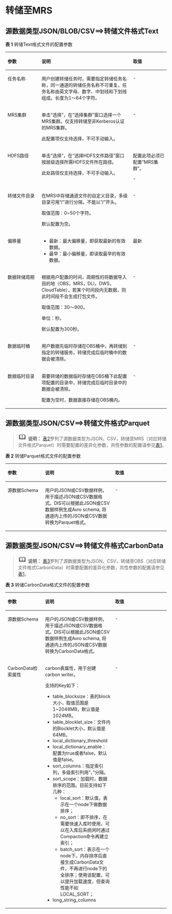 # 转储至MRS<a name="dgc_01_0216"></a>

## 源数据类型JSON/BLOB/CSV==\>转储文件格式Text<a name="zh-cn_topic_0165739418_section5760185410392"></a>

**表 1**  转储Text格式文件的配置参数

<a name="zh-cn_topic_0165739418_table18468165816451"></a>
<table><thead align="left"><tr id="zh-cn_topic_0165739418_row15468165811456"><th class="cellrowborder" valign="top" width="21.08210821082108%" id="mcps1.2.4.1.1"><p id="zh-cn_topic_0165739418_p1746865813454"><a name="zh-cn_topic_0165739418_p1746865813454"></a><a name="zh-cn_topic_0165739418_p1746865813454"></a>参数</p>
</th>
<th class="cellrowborder" valign="top" width="56.66566656665667%" id="mcps1.2.4.1.2"><p id="zh-cn_topic_0165739418_p1746811580453"><a name="zh-cn_topic_0165739418_p1746811580453"></a><a name="zh-cn_topic_0165739418_p1746811580453"></a>说明</p>
</th>
<th class="cellrowborder" valign="top" width="22.252225222522252%" id="mcps1.2.4.1.3"><p id="zh-cn_topic_0165739418_p184682582458"><a name="zh-cn_topic_0165739418_p184682582458"></a><a name="zh-cn_topic_0165739418_p184682582458"></a>取值</p>
</th>
</tr>
</thead>
<tbody><tr id="zh-cn_topic_0165739418_row846805820453"><td class="cellrowborder" valign="top" width="21.08210821082108%" headers="mcps1.2.4.1.1 "><p id="zh-cn_topic_0165739418_p4468195810455"><a name="zh-cn_topic_0165739418_p4468195810455"></a><a name="zh-cn_topic_0165739418_p4468195810455"></a>任务名称</p>
</td>
<td class="cellrowborder" valign="top" width="56.66566656665667%" headers="mcps1.2.4.1.2 "><p id="zh-cn_topic_0165739418_zh-cn_topic_0120206045_p15371132211357"><a name="zh-cn_topic_0165739418_zh-cn_topic_0120206045_p15371132211357"></a><a name="zh-cn_topic_0165739418_zh-cn_topic_0120206045_p15371132211357"></a>用户创建转储任务时，需要指定转储任务名称，同一通道的转储任务名称不可重复。任务名称由<span id="zh-cn_topic_0165739418_zh-cn_topic_0120206045_text2371822163519"><a name="zh-cn_topic_0165739418_zh-cn_topic_0120206045_text2371822163519"></a><a name="zh-cn_topic_0165739418_zh-cn_topic_0120206045_text2371822163519"></a>英文字母、数字、中划线和下划线组成。</span>长度为1～64个字符。</p>
</td>
<td class="cellrowborder" valign="top" width="22.252225222522252%" headers="mcps1.2.4.1.3 "><p id="zh-cn_topic_0165739418_zh-cn_topic_0120206045_p9371522113518"><a name="zh-cn_topic_0165739418_zh-cn_topic_0120206045_p9371522113518"></a><a name="zh-cn_topic_0165739418_zh-cn_topic_0120206045_p9371522113518"></a>-</p>
</td>
</tr>
<tr id="zh-cn_topic_0165739418_row346865813454"><td class="cellrowborder" valign="top" width="21.08210821082108%" headers="mcps1.2.4.1.1 "><p id="zh-cn_topic_0165739418_p061319534299"><a name="zh-cn_topic_0165739418_p061319534299"></a><a name="zh-cn_topic_0165739418_p061319534299"></a>MRS集群</p>
</td>
<td class="cellrowborder" valign="top" width="56.66566656665667%" headers="mcps1.2.4.1.2 "><p id="zh-cn_topic_0165739418_zh-cn_topic_0120206045_p1738710229352"><a name="zh-cn_topic_0165739418_zh-cn_topic_0120206045_p1738710229352"></a><a name="zh-cn_topic_0165739418_zh-cn_topic_0120206045_p1738710229352"></a>单击“选择”，在“选择集群”窗口选择一个MRS集群。仅支持转储至非Kerberos认证的MRS集群。</p>
<p id="zh-cn_topic_0165739418_zh-cn_topic_0120206045_p1738722219356"><a name="zh-cn_topic_0165739418_zh-cn_topic_0120206045_p1738722219356"></a><a name="zh-cn_topic_0165739418_zh-cn_topic_0120206045_p1738722219356"></a>此配置项仅支持选择，不可手动输入。</p>
</td>
<td class="cellrowborder" valign="top" width="22.252225222522252%" headers="mcps1.2.4.1.3 "><p id="zh-cn_topic_0165739418_zh-cn_topic_0120206045_p83870226357"><a name="zh-cn_topic_0165739418_zh-cn_topic_0120206045_p83870226357"></a><a name="zh-cn_topic_0165739418_zh-cn_topic_0120206045_p83870226357"></a>-</p>
</td>
</tr>
<tr id="zh-cn_topic_0165739418_row17888513010"><td class="cellrowborder" valign="top" width="21.08210821082108%" headers="mcps1.2.4.1.1 "><p id="zh-cn_topic_0165739418_p17886573017"><a name="zh-cn_topic_0165739418_p17886573017"></a><a name="zh-cn_topic_0165739418_p17886573017"></a>HDFS路径</p>
</td>
<td class="cellrowborder" valign="top" width="56.66566656665667%" headers="mcps1.2.4.1.2 "><p id="zh-cn_topic_0165739418_zh-cn_topic_0120206045_p18387622203515"><a name="zh-cn_topic_0165739418_zh-cn_topic_0120206045_p18387622203515"></a><a name="zh-cn_topic_0165739418_zh-cn_topic_0120206045_p18387622203515"></a>单击“选择”，在“选择HDFS文件路径”窗口按层级选择所需HDFS文件所在路径。</p>
<p id="zh-cn_topic_0165739418_zh-cn_topic_0120206045_p53875225355"><a name="zh-cn_topic_0165739418_zh-cn_topic_0120206045_p53875225355"></a><a name="zh-cn_topic_0165739418_zh-cn_topic_0120206045_p53875225355"></a>此处路径仅支持选择，不可手动输入。</p>
</td>
<td class="cellrowborder" valign="top" width="22.252225222522252%" headers="mcps1.2.4.1.3 "><p id="zh-cn_topic_0165739418_zh-cn_topic_0120206045_p538792220357"><a name="zh-cn_topic_0165739418_zh-cn_topic_0120206045_p538792220357"></a><a name="zh-cn_topic_0165739418_zh-cn_topic_0120206045_p538792220357"></a>配置此项必须已配置“MRS集群”。</p>
<p id="zh-cn_topic_0165739418_zh-cn_topic_0120206045_p10387182219359"><a name="zh-cn_topic_0165739418_zh-cn_topic_0120206045_p10387182219359"></a><a name="zh-cn_topic_0165739418_zh-cn_topic_0120206045_p10387182219359"></a>-</p>
</td>
</tr>
<tr id="zh-cn_topic_0165739418_row174699584459"><td class="cellrowborder" valign="top" width="21.08210821082108%" headers="mcps1.2.4.1.1 "><p id="zh-cn_topic_0165739418_p1046914582454"><a name="zh-cn_topic_0165739418_p1046914582454"></a><a name="zh-cn_topic_0165739418_p1046914582454"></a>转储文件目录</p>
</td>
<td class="cellrowborder" valign="top" width="56.66566656665667%" headers="mcps1.2.4.1.2 "><p id="zh-cn_topic_0165739418_zh-cn_topic_0120206045_p73711822193518"><a name="zh-cn_topic_0165739418_zh-cn_topic_0120206045_p73711822193518"></a><a name="zh-cn_topic_0165739418_zh-cn_topic_0120206045_p73711822193518"></a>在MRS中存储通道文件的自定义目录，多级目录可用“/”进行分隔，不能以“/”开头。</p>
<p id="zh-cn_topic_0165739418_zh-cn_topic_0120206045_p203713226352"><a name="zh-cn_topic_0165739418_zh-cn_topic_0120206045_p203713226352"></a><a name="zh-cn_topic_0165739418_zh-cn_topic_0120206045_p203713226352"></a>取值范围：0~50个字符。</p>
<p id="zh-cn_topic_0165739418_zh-cn_topic_0120206045_p437115221351"><a name="zh-cn_topic_0165739418_zh-cn_topic_0120206045_p437115221351"></a><a name="zh-cn_topic_0165739418_zh-cn_topic_0120206045_p437115221351"></a>默认配置为空。</p>
</td>
<td class="cellrowborder" valign="top" width="22.252225222522252%" headers="mcps1.2.4.1.3 "><p id="zh-cn_topic_0165739418_zh-cn_topic_0120206045_p183712022113519"><a name="zh-cn_topic_0165739418_zh-cn_topic_0120206045_p183712022113519"></a><a name="zh-cn_topic_0165739418_zh-cn_topic_0120206045_p183712022113519"></a>-</p>
</td>
</tr>
<tr id="zh-cn_topic_0165739418_row154692588456"><td class="cellrowborder" valign="top" width="21.08210821082108%" headers="mcps1.2.4.1.1 "><p id="zh-cn_topic_0165739418_p846916586453"><a name="zh-cn_topic_0165739418_p846916586453"></a><a name="zh-cn_topic_0165739418_p846916586453"></a>偏移量</p>
</td>
<td class="cellrowborder" valign="top" width="56.66566656665667%" headers="mcps1.2.4.1.2 "><a name="zh-cn_topic_0165739418_zh-cn_topic_0120206045_ul19387202217353"></a><a name="zh-cn_topic_0165739418_zh-cn_topic_0120206045_ul19387202217353"></a><ul id="zh-cn_topic_0165739418_zh-cn_topic_0120206045_ul19387202217353"><li>最新：最大偏移量，即获取最新的有效数据。</li><li>最早：最小偏移量，即读取最早的有效数据。</li></ul>
</td>
<td class="cellrowborder" valign="top" width="22.252225222522252%" headers="mcps1.2.4.1.3 "><p id="zh-cn_topic_0165739418_zh-cn_topic_0120206045_p1838772218354"><a name="zh-cn_topic_0165739418_zh-cn_topic_0120206045_p1838772218354"></a><a name="zh-cn_topic_0165739418_zh-cn_topic_0120206045_p1838772218354"></a>最新</p>
</td>
</tr>
<tr id="zh-cn_topic_0165739418_row14351951154713"><td class="cellrowborder" valign="top" width="21.08210821082108%" headers="mcps1.2.4.1.1 "><p id="zh-cn_topic_0165739418_p535285110473"><a name="zh-cn_topic_0165739418_p535285110473"></a><a name="zh-cn_topic_0165739418_p535285110473"></a>数据转储周期</p>
</td>
<td class="cellrowborder" valign="top" width="56.66566656665667%" headers="mcps1.2.4.1.2 "><p id="zh-cn_topic_0165739418_zh-cn_topic_0120206045_p4387172214359"><a name="zh-cn_topic_0165739418_zh-cn_topic_0120206045_p4387172214359"></a><a name="zh-cn_topic_0165739418_zh-cn_topic_0120206045_p4387172214359"></a>根据用户配置的时间，周期性的将数据导入目的地（OBS，MRS，DLI，DWS，CloudTable），若某个时间段内无数据，则此时间段不会生成打包文件。</p>
<p id="zh-cn_topic_0165739418_zh-cn_topic_0120206045_p1938732213352"><a name="zh-cn_topic_0165739418_zh-cn_topic_0120206045_p1938732213352"></a><a name="zh-cn_topic_0165739418_zh-cn_topic_0120206045_p1938732213352"></a>取值范围：30～900。</p>
<p id="zh-cn_topic_0165739418_zh-cn_topic_0120206045_p173876227356"><a name="zh-cn_topic_0165739418_zh-cn_topic_0120206045_p173876227356"></a><a name="zh-cn_topic_0165739418_zh-cn_topic_0120206045_p173876227356"></a>单位：秒。</p>
<p id="zh-cn_topic_0165739418_zh-cn_topic_0120206045_p138716221355"><a name="zh-cn_topic_0165739418_zh-cn_topic_0120206045_p138716221355"></a><a name="zh-cn_topic_0165739418_zh-cn_topic_0120206045_p138716221355"></a>默认配置为300秒。</p>
</td>
<td class="cellrowborder" valign="top" width="22.252225222522252%" headers="mcps1.2.4.1.3 "><p id="zh-cn_topic_0165739418_zh-cn_topic_0120206045_p1338782293511"><a name="zh-cn_topic_0165739418_zh-cn_topic_0120206045_p1338782293511"></a><a name="zh-cn_topic_0165739418_zh-cn_topic_0120206045_p1338782293511"></a>-</p>
</td>
</tr>
<tr id="zh-cn_topic_0165739418_row7508810153116"><td class="cellrowborder" valign="top" width="21.08210821082108%" headers="mcps1.2.4.1.1 "><p id="zh-cn_topic_0165739418_p1508111043117"><a name="zh-cn_topic_0165739418_p1508111043117"></a><a name="zh-cn_topic_0165739418_p1508111043117"></a>数据临时桶</p>
</td>
<td class="cellrowborder" valign="top" width="56.66566656665667%" headers="mcps1.2.4.1.2 "><p id="zh-cn_topic_0165739418_zh-cn_topic_0120206045_p1238742213359"><a name="zh-cn_topic_0165739418_zh-cn_topic_0120206045_p1238742213359"></a><a name="zh-cn_topic_0165739418_zh-cn_topic_0120206045_p1238742213359"></a>用户数据先临时存储在OBS桶中，再转储到指定的转储服务，转储完成后临时桶中的数据会被清除。</p>
</td>
<td class="cellrowborder" valign="top" width="22.252225222522252%" headers="mcps1.2.4.1.3 "><p id="zh-cn_topic_0165739418_zh-cn_topic_0120206045_p838762214358"><a name="zh-cn_topic_0165739418_zh-cn_topic_0120206045_p838762214358"></a><a name="zh-cn_topic_0165739418_zh-cn_topic_0120206045_p838762214358"></a>-</p>
</td>
</tr>
<tr id="zh-cn_topic_0165739418_row119451913118"><td class="cellrowborder" valign="top" width="21.08210821082108%" headers="mcps1.2.4.1.1 "><p id="zh-cn_topic_0165739418_p1895121953117"><a name="zh-cn_topic_0165739418_p1895121953117"></a><a name="zh-cn_topic_0165739418_p1895121953117"></a>数据临时目录</p>
</td>
<td class="cellrowborder" valign="top" width="56.66566656665667%" headers="mcps1.2.4.1.2 "><p id="zh-cn_topic_0165739418_zh-cn_topic_0120206045_p15387172211357"><a name="zh-cn_topic_0165739418_zh-cn_topic_0120206045_p15387172211357"></a><a name="zh-cn_topic_0165739418_zh-cn_topic_0120206045_p15387172211357"></a>需要转储的数据临时存储在OBS桶下此配置项配置的目录中，转储完成后临时目录中的数据会被清除。</p>
<p id="zh-cn_topic_0165739418_zh-cn_topic_0120206045_p1838712222353"><a name="zh-cn_topic_0165739418_zh-cn_topic_0120206045_p1838712222353"></a><a name="zh-cn_topic_0165739418_zh-cn_topic_0120206045_p1838712222353"></a>配置为空时，数据直接存储在OBS桶内。</p>
</td>
<td class="cellrowborder" valign="top" width="22.252225222522252%" headers="mcps1.2.4.1.3 "><p id="zh-cn_topic_0165739418_zh-cn_topic_0120206045_p3387142219355"><a name="zh-cn_topic_0165739418_zh-cn_topic_0120206045_p3387142219355"></a><a name="zh-cn_topic_0165739418_zh-cn_topic_0120206045_p3387142219355"></a>-</p>
</td>
</tr>
</tbody>
</table>

## 源数据类型JSON/CSV==\>转储文件格式Parquet<a name="zh-cn_topic_0165739418_section51282162613"></a>

>![](public_sys-resources/icon-note.gif) **说明：** 
>[表2](#zh-cn_topic_0165739418_table1068705245510)罗列了源数据类型为JSON，CSV，转储至MRS（对应转储文件格式Parquet）时需要配置的差异化参数，共性参数的配置请参见[表1](#zh-cn_topic_0165739418_table18468165816451)。

**表 2**  转储Parquet格式文件的配置参数

<a name="zh-cn_topic_0165739418_table1068705245510"></a>
<table><thead align="left"><tr id="zh-cn_topic_0165739418_row1668710524553"><th class="cellrowborder" valign="top" width="23.262326232623263%" id="mcps1.2.4.1.1"><p id="zh-cn_topic_0165739418_p0305164555620"><a name="zh-cn_topic_0165739418_p0305164555620"></a><a name="zh-cn_topic_0165739418_p0305164555620"></a>参数</p>
</th>
<th class="cellrowborder" valign="top" width="43.404340434043405%" id="mcps1.2.4.1.2"><p id="zh-cn_topic_0165739418_p13051045165612"><a name="zh-cn_topic_0165739418_p13051045165612"></a><a name="zh-cn_topic_0165739418_p13051045165612"></a>说明</p>
</th>
<th class="cellrowborder" valign="top" width="33.33333333333333%" id="mcps1.2.4.1.3"><p id="zh-cn_topic_0165739418_p1230517459563"><a name="zh-cn_topic_0165739418_p1230517459563"></a><a name="zh-cn_topic_0165739418_p1230517459563"></a>取值</p>
</th>
</tr>
</thead>
<tbody><tr id="zh-cn_topic_0165739418_row2097131155910"><td class="cellrowborder" valign="top" width="23.262326232623263%" headers="mcps1.2.4.1.1 "><p id="zh-cn_topic_0165739418_p11971131155914"><a name="zh-cn_topic_0165739418_p11971131155914"></a><a name="zh-cn_topic_0165739418_p11971131155914"></a>源数据Schema</p>
</td>
<td class="cellrowborder" valign="top" width="43.404340434043405%" headers="mcps1.2.4.1.2 "><p id="zh-cn_topic_0165739418_p5969122711441"><a name="zh-cn_topic_0165739418_p5969122711441"></a><a name="zh-cn_topic_0165739418_p5969122711441"></a>用户的JSON或CSV数据样例，用于描述JSON或CSV数据格式。DIS可以根据此JSON或CSV数据样例生成Avro schema, 将通道内上传的JSON或CSV数据转换为Parquet格式。</p>
</td>
<td class="cellrowborder" valign="top" width="33.33333333333333%" headers="mcps1.2.4.1.3 "><p id="zh-cn_topic_0165739418_p20976314593"><a name="zh-cn_topic_0165739418_p20976314593"></a><a name="zh-cn_topic_0165739418_p20976314593"></a>-</p>
</td>
</tr>
</tbody>
</table>

## 源数据类型JSON/CSV==\>转储文件格式CarbonData<a name="zh-cn_topic_0165739418_section167738422917"></a>

>![](public_sys-resources/icon-note.gif) **说明：** 
>[表3](#zh-cn_topic_0165739418_table1977324211913)罗列了源数据类型为JSON，CSV，转储至OBS（对应转储文件格式CarbonData）时需要配置的差异化参数，共性参数的配置请参见[表1](#zh-cn_topic_0165739418_table18468165816451)。

**表 3**  转储CarbonData格式文件的配置参数

<a name="zh-cn_topic_0165739418_table1977324211913"></a>
<table><thead align="left"><tr id="zh-cn_topic_0165739418_row157732421993"><th class="cellrowborder" valign="top" width="23.262326232623263%" id="mcps1.2.4.1.1"><p id="zh-cn_topic_0165739418_p3773114212919"><a name="zh-cn_topic_0165739418_p3773114212919"></a><a name="zh-cn_topic_0165739418_p3773114212919"></a>参数</p>
</th>
<th class="cellrowborder" valign="top" width="43.404340434043405%" id="mcps1.2.4.1.2"><p id="zh-cn_topic_0165739418_p10773164215912"><a name="zh-cn_topic_0165739418_p10773164215912"></a><a name="zh-cn_topic_0165739418_p10773164215912"></a>说明</p>
</th>
<th class="cellrowborder" valign="top" width="33.33333333333333%" id="mcps1.2.4.1.3"><p id="zh-cn_topic_0165739418_p1577311424915"><a name="zh-cn_topic_0165739418_p1577311424915"></a><a name="zh-cn_topic_0165739418_p1577311424915"></a>取值</p>
</th>
</tr>
</thead>
<tbody><tr id="zh-cn_topic_0165739418_row17775184215917"><td class="cellrowborder" valign="top" width="23.262326232623263%" headers="mcps1.2.4.1.1 "><p id="zh-cn_topic_0165739418_p1277511423913"><a name="zh-cn_topic_0165739418_p1277511423913"></a><a name="zh-cn_topic_0165739418_p1277511423913"></a>源数据Schema</p>
</td>
<td class="cellrowborder" valign="top" width="43.404340434043405%" headers="mcps1.2.4.1.2 "><p id="zh-cn_topic_0165739418_p14317210417"><a name="zh-cn_topic_0165739418_p14317210417"></a><a name="zh-cn_topic_0165739418_p14317210417"></a>用户的JSON或CSV数据样例，用于描述JSON或CSV数据格式。DIS可以根据此JSON或CSV数据样例生成Avro schema, 将通道内上传的JSON或CSV数据转换为CarbonData格式。</p>
</td>
<td class="cellrowborder" valign="top" width="33.33333333333333%" headers="mcps1.2.4.1.3 "><p id="zh-cn_topic_0165739418_p877511422092"><a name="zh-cn_topic_0165739418_p877511422092"></a><a name="zh-cn_topic_0165739418_p877511422092"></a>-</p>
</td>
</tr>
<tr id="zh-cn_topic_0165739418_row7775842990"><td class="cellrowborder" valign="top" width="23.262326232623263%" headers="mcps1.2.4.1.1 "><p id="zh-cn_topic_0165739418_p6159105319119"><a name="zh-cn_topic_0165739418_p6159105319119"></a><a name="zh-cn_topic_0165739418_p6159105319119"></a>CarbonData检索属性</p>
</td>
<td class="cellrowborder" valign="top" width="43.404340434043405%" headers="mcps1.2.4.1.2 "><p id="zh-cn_topic_0165739418_zh-cn_topic_0120206045_p19391102713416"><a name="zh-cn_topic_0165739418_zh-cn_topic_0120206045_p19391102713416"></a><a name="zh-cn_topic_0165739418_zh-cn_topic_0120206045_p19391102713416"></a>carbon表属性，用于创建carbon writer。</p>
<p id="zh-cn_topic_0165739418_zh-cn_topic_0120206045_p19478201112210"><a name="zh-cn_topic_0165739418_zh-cn_topic_0120206045_p19478201112210"></a><a name="zh-cn_topic_0165739418_zh-cn_topic_0120206045_p19478201112210"></a>支持的Key如下：</p>
<a name="zh-cn_topic_0165739418_zh-cn_topic_0120206045_ul126024616213"></a><a name="zh-cn_topic_0165739418_zh-cn_topic_0120206045_ul126024616213"></a><ul id="zh-cn_topic_0165739418_zh-cn_topic_0120206045_ul126024616213"><li>table_blocksize：表的block大小，取值范围是1~2048MB，默认值是1024MB。</li><li>table_blocklet_size：文件内的Blocklet大小，默认值是64MB。</li><li>local_dictionary_threshold</li><li>local_dictionary_enable：配置为true或者false，默认值是false。</li><li>sort_columns：指定索引列，多级索引列用“，”分隔。</li><li>sort_scope：加载时，数据排序的范围。目前支持如下几种：<a name="zh-cn_topic_0165739418_zh-cn_topic_0120206045_ul19249218407"></a><a name="zh-cn_topic_0165739418_zh-cn_topic_0120206045_ul19249218407"></a><ul id="zh-cn_topic_0165739418_zh-cn_topic_0120206045_ul19249218407"><li>local_sort：默认值，表示在一个node下做数据排序；</li><li>no_sort：即不排序，在需要快速入库时使用，可以在入库后系统闲时通过Compaction命令再建立索引；</li><li>batch_sort：表示在一个node下，内存排序后直接生成CarbonData文件，不再进行node下的全排序；使用该配置，可以提升加载速度，但查询性能不如LOCAL_SORT；</li></ul>
</li><li>long_string_columns</li></ul>
</td>
<td class="cellrowborder" valign="top" width="33.33333333333333%" headers="mcps1.2.4.1.3 "><p id="zh-cn_topic_0165739418_zh-cn_topic_0120206045_p42571613476"><a name="zh-cn_topic_0165739418_zh-cn_topic_0120206045_p42571613476"></a><a name="zh-cn_topic_0165739418_zh-cn_topic_0120206045_p42571613476"></a>-</p>
</td>
</tr>
</tbody>
</table>

